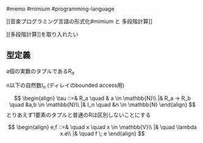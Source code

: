 #memo #mimium #programming-language 

[[音楽プログラミング言語の形式化#mimium と 多段階計算]]

[[多段階計算]]を取り入れたい

## 型定義

a個の実数のタプルである$R_a$

n以下の自然数$I_n$ (ディレイのbounded access用)

$$
\begin{align}
\tau ::=& R_a \quad & a \in \mathbb{N}\\
      |& R_a → R_b \quad &a,b \in \mathbb{N}\\
      |& I_n \quad &n \in \mathbb{N}
\end{align}
$$
とりあえず1要素のタプルと普通のRは区別しないことにする

$$
\begin{align}
e,f ::=& \quad x \quad x \in \mathbb{V}\\
     |& \quad \lambda x.e\\
     |& \quad f \; e
\end{align}
$$